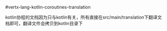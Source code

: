 #vertx-lang-kotlin-coroutines-translation

kotlin协程的文档因为只与kotlin有关，所有直接在src/main/translation下翻译文档即可，翻译文件会拷贝到kotlin目录下
